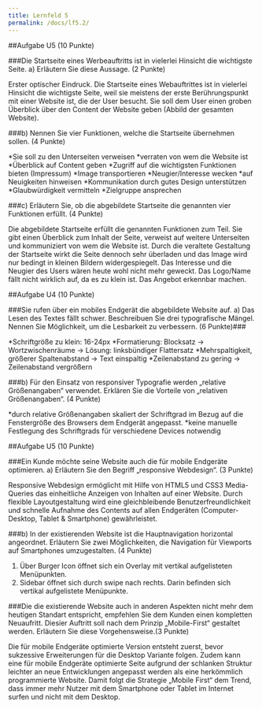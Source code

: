 ```yaml
---
title: Lernfeld 5
permalink: /docs/lf5.2/
---
```


##Aufgabe U5 (10 Punkte)

###Die Startseite eines Werbeauftritts ist in vielerlei Hinsicht die wichtigste Seite.
a) Erläutern Sie diese Aussage. (2 Punkte)

Erster optischer Eindruck.
Die Startseite eines Webauftrittes ist in vielerlei Hinsicht die wichtigste Seite, weil sie meistens der erste Berührungspunkt mit einer Website ist, die der User besucht. Sie soll dem User einen groben Überblick über den Content der Website geben (Abbild der gesamten Website).

###b) Nennen Sie vier Funktionen, welche die Startseite übernehmen sollen. (4 Punkte)

*Sie soll zu den Unterseiten verweisen
*verraten von wem die Website ist
*Überblick auf Content geben
*Zugriff auf die wichtigsten Funktionen bieten (Impressum)
*Image transportieren
*Neugier/Interesse wecken
*auf Neuigkeiten hinweisen
*Kommunikation durch gutes Design unterstützen
*Glaubwürdigkeit vermitteln
*Zielgruppe ansprechen

###c) Erläutern Sie, ob die abgebildete Startseite die genannten vier Funktionen erfüllt. (4 Punkte)

Die abgebildete Startseite erfüllt die genannten Funktionen zum Teil. Sie gibt einen Überblick zum Inhalt der Seite, verweist auf weitere Unterseiten und kommuniziert von wem die Website ist. Durch die veraltete Gestaltung der Startseite wirkt die Seite dennoch sehr überladen und das Image wird nur bedingt in kleinen Bildern widergespiegelt. Das Interesse und die Neugier des Users wären heute wohl nicht mehr geweckt. Das Logo/Name fällt nicht wirklich auf, da es zu klein ist. Das Angebot erkennbar machen.

##Aufgabe U4 (10 Punkte)

###Sie rufen über ein mobiles Endgerät die abgebildete Website auf.
a) Das Lesen des Textes fällt schwer. Beschreibuen Sie drei typografische Mängel. Nennen Sie Möglichkeit, um die Lesbarkeit zu verbessern. (6 Punkte)###

*Schriftgröße zu klein: 16-24px
*Formatierung: Blocksatz -> Wortzwischenräume -> Lösung: linksbündiger Flattersatz
*Mehrspaltigkeit, größerer Spaltenabstand -> Text einspaltig
*Zeilenabstand zu gering -> Zeilenabstand vergrößern


###b) Für den Einsatz von responsiver Typografie werden „relative Größenangaben“ verwendet. Erklären Sie die Vorteile von „relativen Größenangaben“. (4 Punkte)

*durch relative Größenangaben skaliert der Schriftgrad im Bezug auf die Fenstergröße des Browsers dem Endgerät angepasst.
*keine manuelle Festlegung des Schriftgrads für verschiedene Devices notwendig

##Aufgabe U5 (10 Punkte)

###Ein Kunde möchte seine Website auch die für mobile Endgeräte optimieren.
a) Erläutern Sie den Begriff „responsive Webdesign“. (3 Punkte)

Responsive Webdesign ermöglicht mit Hilfe von HTML5 und CSS3 Media-Queries das einheitliche Anzeigen von Inhalten auf einer Website.
Durch flexible Layoutgestaltung wird eine gleichbleibende Benutzerfreundlichkeit und schnelle Aufnahme des Contents auf allen Endgeräten (Computer-Desktop, Tablet & Smartphone) gewährleistet.

###b) In der existierenden Website ist die Hauptnavigation horizontal angeordnet. Erläutern Sie zwei Möglichkeiten, die Navigation für Viewports auf Smartphones umzugestalten. (4 Punkte)

1. Über Burger Icon öffnet sich ein Overlay mit vertikal aufgelisteten Menüpunkten.
2. Sidebar öffnet sich durch swipe nach rechts. Darin befinden sich vertikal aufgelistete Menüpunkte.

###Die die existierende Website auch in anderen Aspekten nicht mehr dem heutigen Standart entspricht, empfehlen Sie dem Kunden einen kompletten Neuaufritt. Diesier Auftritt soll nach dem Prinzip „Mobile-First“ gestaltet werden.
Erläutern Sie diese Vorgehensweise.(3 Punkte)

Die für mobile Endgeräte optimierte Version entsteht zuerst, bevor sukzessive Erweiterungen für die Desktop Variante folgen. Zudem kann eine für mobile Endgeräte  optimierte Seite aufgrund der schlanken Struktur leichter an neue Entwicklungen angepasst werden als eine herkömmlich programmierte Website. Damit folgt die Strategie „Mobile First“ dem Trend, dass immer mehr Nutzer mit dem Smartphone oder Tablet im Internet surfen und nicht mit dem Desktop.

